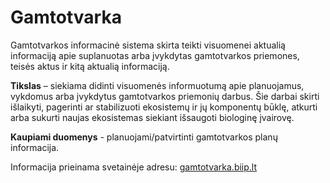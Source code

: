 # Gamtotvarka

Gamtotvarkos informacinė sistema skirta teikti visuomenei aktualią informaciją apie suplanuotas arba įvykdytas gamtotvarkos priemones, teisės aktus ir kitą aktualią informaciją.

**Tikslas** – siekiama didinti visuomenės informuotumą apie planuojamus, vykdomus arba įvykdytus gamtotvarkos priemonių darbus. Šie darbai skirti išlaikyti, pagerinti ar stabilizuoti ekosistemų ir jų komponentų būklę, atkurti arba sukurti naujas ekosistemas siekiant išsaugoti biologinę įvairovę.

**Kaupiami duomenys** - planuojami/patvirtinti gamtotvarkos planų informacija.

Informacija prieinama svetainėje adresu: [gamtotvarka.biip.lt](https://gamtotvarka.biip.lt)
